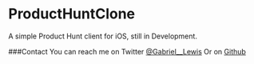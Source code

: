 # ProductHuntClone
A simple Product Hunt client for iOS, still in Development. 


###Contact 
You can reach me on Twitter [@Gabriel__Lewis](https://www.twitter.com/gabriel__lewis)
Or
on [Github](https://www.github.com/gabriel-lewis)
